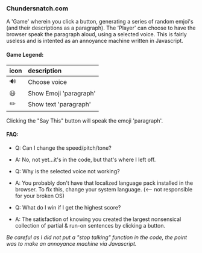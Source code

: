 ### Chundersnatch.com
A 'Game' wherein you click a button, generating a series of random emjoi's (and their descriptions as a paragraph).
The 'Player' can choose to have the browser speak the paragraph aloud, using a selected voice.
This is fairly useless and is intented as an annoyance machine written in Javascript.

#### Game Legend:

| icon | description |
| :--- | :--- |
| 🔊 | Choose voice |
| 😃 | Show Emoji 'paragraph' |
| ✏️ | Show text 'paragraph' |

Clicking the "Say This" button will speak the emoji 'paragraph'.

#### FAQ:
 - Q: Can I change the speed/pitch/tone?
 - A: No, not yet...it's in the code, but that's where I left off.

 - Q: Why is the selected voice not working?
 - A: You probably don't have that localized language pack installed in the browser. To fix this, change your system language. (<-- not responsible for your broken OS)
 
 - Q: What do I win if I get the highest score?
 - A: The satisfaction of knowing you created the largest nonsensical collection of partial & run-on sentences by clicking a button.


*Be careful as I did not put a "stop talking" function in the code,
the point was to make an annoyance machine via Javascript.*